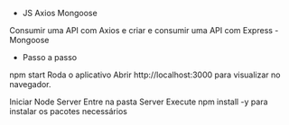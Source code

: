 - JS Axios Mongoose 

Consumir uma API com Axios e criar e consumir uma API com Express - Mongoose

- Passo a passo

npm start
Roda o aplicativo
Abrir http://localhost:3000 para visualizar no navegador.

Iniciar Node Server
Entre na pasta Server
Execute npm install -y para instalar os pacotes necessários
